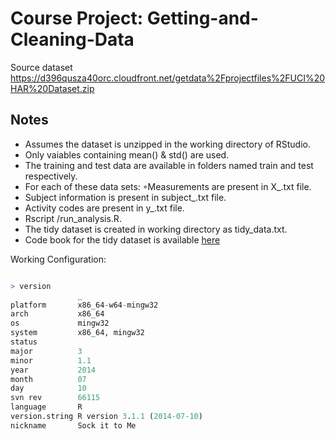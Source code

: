 Course Project: Getting-and-Cleaning-Data
=========================
Source dataset https://d396qusza40orc.cloudfront.net/getdata%2Fprojectfiles%2FUCI%20HAR%20Dataset.zip

## Notes
*  Assumes the dataset is unzipped in the working directory of RStudio.
*  Only vaiables containing mean() & std() are used.
*  The training and test data are available in folders named  train  and  test  respectively.
*  For each of these data sets: ◦Measurements are present in  X_<dataset>.txt  file.
*  Subject information is present in  subject_<dataset>.txt  file.
*  Activity codes are present in  y_<dataset>.txt  file.
*  Rscript <path to>/run_analysis.R.
*  The tidy dataset is created in working directory as  tidy_data.txt.
*  Code book for the tidy dataset is available [here](codebook.md)

Working Configuration:

```R

> version
               _                           
platform       x86_64-w64-mingw32          
arch           x86_64                      
os             mingw32                     
system         x86_64, mingw32             
status                                     
major          3                           
minor          1.1                         
year           2014                        
month          07                          
day            10                          
svn rev        66115                       
language       R                           
version.string R version 3.1.1 (2014-07-10)
nickname       Sock it to Me               
```
